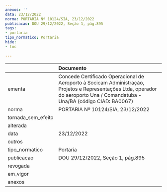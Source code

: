 ```yaml
---
anexos: ''
data: 23/12/2022
norma: PORTARIA Nº 10124/SIA, 23/12/2022
publicacao: DOU 29/12/2022, Seção 1, pág.895
tags:
- portaria
tipo_normatico: Portaria
hide: 
- toc 
 
---
```


|                    | Documento                                                                                                                                                                    |
|:-------------------|:-----------------------------------------------------------------------------------------------------------------------------------------------------------------------------|
| ementa             | Concede Certificado Operacional de Aeroporto à Socicam Administração, Projetos e Representações Ltda, operador do aeroporto Una / Comandatuba - Una/BA (código CIAD: BA0067) |
| norma              | PORTARIA Nº 10124/SIA, 23/12/2022                                                                                                                                            |
| tornada_sem_efeito |                                                                                                                                                                              |
| alterada           |                                                                                                                                                                              |
| data               | 23/12/2022                                                                                                                                                                   |
| outros             |                                                                                                                                                                              |
| tipo_normatico     | Portaria                                                                                                                                                                     |
| publicacao         | DOU 29/12/2022, Seção 1, pág.895                                                                                                                                             |
| revogada           |                                                                                                                                                                              |
| em_vigor           |                                                                                                                                                                              |
| anexos             |                                                                                                                                                                              |